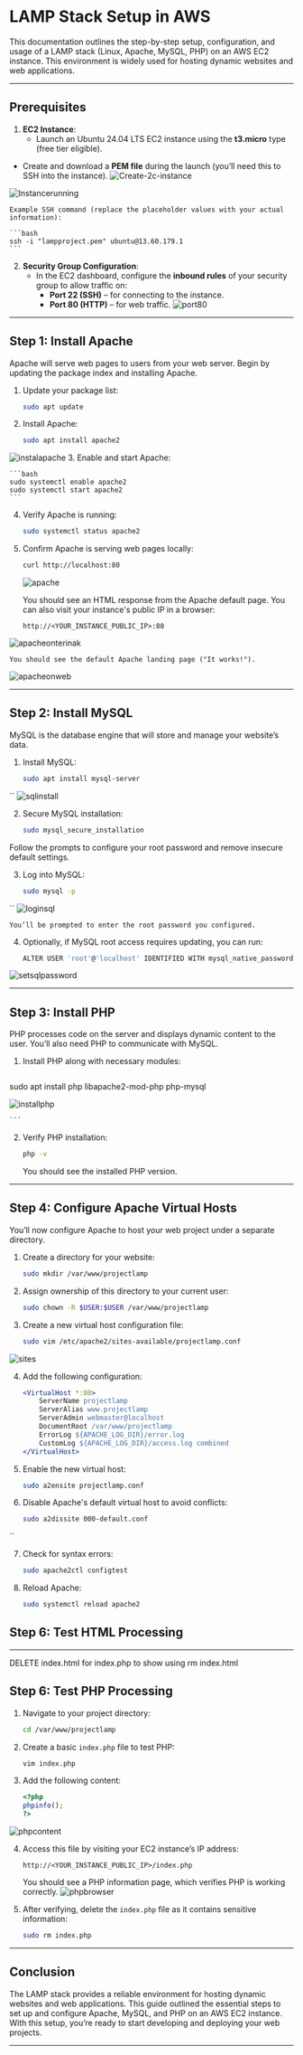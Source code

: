 # LAMP Stack Setup in AWS

This documentation outlines the step-by-step setup, configuration, and usage of a LAMP stack (Linux, Apache, MySQL, PHP) on an AWS EC2 instance. This environment is widely used for hosting dynamic websites and web applications.

---

## Prerequisites

1. **EC2 Instance**:
    - Launch an Ubuntu 24.04 LTS EC2 instance using the **t3.micro** type (free tier eligible).
- Create and download a **PEM file** during the launch (you’ll need this to SSH into the instance).
![Create-2c-instance](https://github.com/Prince-Tee/StegHub_Lampstack/blob/main/lampstack%20images/createe2c.PNG)

![Instancerunning](https://github.com/Prince-Tee/StegHub_Lampstack/blob/main/lampstack%20images/running.PNG)

    
    Example SSH command (replace the placeholder values with your actual information):

    ```bash
    ssh -i "lampproject.pem" ubuntu@13.60.179.1
    ```


2. **Security Group Configuration**:
    - In the EC2 dashboard, configure the **inbound rules** of your security group to allow traffic on:
        - **Port 22 (SSH)** – for connecting to the instance.
        - **Port 80 (HTTP)** – for web traffic.
 ![port80](https://github.com/Prince-Tee/StegHub_Lampstack/blob/main/lampstack%20images/add%20port80.PNG)





---

## Step 1: Install Apache

Apache will serve web pages to users from your web server. Begin by updating the package index and installing Apache.

1. Update your package list:

    ```bash
    sudo apt update
    ```

2. Install Apache:

    ```bash
    sudo apt install apache2
    ```
![instalapache](https://github.com/Prince-Tee/StegHub_Lampstack/blob/main/lampstack%20images/install%20apache.PNG)
3. Enable and start Apache:

    ```bash
    sudo systemctl enable apache2
    sudo systemctl start apache2
    ```

4. Verify Apache is running:



    ```bash
    sudo systemctl status apache2
    ```

5. Confirm Apache is serving web pages locally:

    ```bash
    curl http://localhost:80
    ```
    ![apache](https://github.com/Prince-Tee/StegHub_Lampstack/blob/main/lampstack%20images/apacheConfirmed.PNG)

    You should see an HTML response from the Apache default page. You can also visit your instance's public IP in a browser:

    ```
    http://<YOUR_INSTANCE_PUBLIC_IP>:80
    ```
  ![apacheonterinak](https://github.com/Prince-Tee/StegHub_Lampstack/blob/main/lampstack%20images/apache%20on%20terminal.PNG)
  
    You should see the default Apache landing page ("It works!").
  ![apacheonweb](https://github.com/Prince-Tee/StegHub_Lampstack/blob/main/lampstack%20images/apache%20on%20webbrowser.PNG)
  
---

## Step 2: Install MySQL

MySQL is the database engine that will store and manage your website’s data.

1. Install MySQL:

    ```bash
    sudo apt install mysql-server
``
![sqlinstall](https://github.com/Prince-Tee/StegHub_Lampstack/blob/main/lampstack%20images/mysql%20install.PNG)

2. Secure MySQL installation:

    ```bash
    sudo mysql_secure_installation
    ```

Follow the prompts to configure your root password and remove insecure default settings.


3. Log into MySQL:

    ```bash
    sudo mysql -p
``
![loginsql](https://github.com/Prince-Tee/StegHub_Lampstack/blob/main/lampstack%20images/acessmysql.PNG)


    You’ll be prompted to enter the root password you configured.

4. Optionally, if MySQL root access requires updating, you can run:

    ```bash
    ALTER USER 'root'@'localhost' IDENTIFIED WITH mysql_native_password BY 'yourpassword';
    ```
![setsqlpassword](https://github.com/Prince-Tee/StegHub_Lampstack/blob/main/lampstack%20images/settingsqlpassword.PNG)

---

## Step 3: Install PHP

PHP processes code on the server and displays dynamic content to the user. You’ll also need PHP to communicate with MySQL.

1. Install PHP along with necessary modules:

    ```bash
sudo apt install php libapache2-mod-php php-mysql




![installphp](https://github.com/Prince-Tee/StegHub_Lampstack/blob/main/lampstack%20images/php%20install.PNG)


    ```

2. Verify PHP installation:

    ```bash
    php -v
    ```

    You should see the installed PHP version.

---

## Step 4: Configure Apache Virtual Hosts

You’ll now configure Apache to host your web project under a separate directory.

1. Create a directory for your website:

    ```bash
    sudo mkdir /var/www/projectlamp
    ```

2. Assign ownership of this directory to your current user:

    ```bash
    sudo chown -R $USER:$USER /var/www/projectlamp
    ```

3. Create a new virtual host configuration file:

    ```bash
    sudo vim /etc/apache2/sites-available/projectlamp.conf
    ```
![sites](https://github.com/Prince-Tee/StegHub_Lampstack/blob/main/lampstack%20images/ls%20sites%20available.PNG)

4. Add the following configuration:

    ```apache
    <VirtualHost *:80>
        ServerName projectlamp
        ServerAlias www.projectlamp
        ServerAdmin webmaster@localhost
        DocumentRoot /var/www/projectlamp
        ErrorLog ${APACHE_LOG_DIR}/error.log
        CustomLog ${APACHE_LOG_DIR}/access.log combined
    </VirtualHost>
    ```

5. Enable the new virtual host:

    ```bash
    sudo a2ensite projectlamp.conf
    ```

6. Disable Apache's default virtual host to avoid conflicts:

    ```bash
    sudo a2dissite 000-default.conf
``



7. Check for syntax errors:

    ```bash
    sudo apache2ctl configtest
    ```

8. Reload Apache:

    ```bash
    sudo systemctl reload apache2
    ```
## Step 6: Test HTML Processing

---

DELETE index.html for index.php to show using  rm index.html

## Step 6: Test PHP Processing

1. Navigate to your project directory:

    ```bash
    cd /var/www/projectlamp
    ```

2. Create a basic `index.php` file to test PHP:

    ```bash
    vim index.php
    ```

3. Add the following content:

    ```php
    <?php
    phpinfo();
    ?>
    ```
![phpcontent](https://github.com/Prince-Tee/StegHub_Lampstack/blob/main/lampstack%20images/phpcontent.PNG)

4. Access this file by visiting your EC2 instance’s IP address:

    ```
    http://<YOUR_INSTANCE_PUBLIC_IP>/index.php
    ```

    You should see a PHP information page, which verifies PHP is working correctly.
  ![phpbrowser](https://github.com/Prince-Tee/StegHub_Lampstack/blob/main/lampstack%20images/php%20browser.PNG)

6. After verifying, delete the `index.php` file as it contains sensitive information:

    ```bash
    sudo rm index.php
    ```

---



## Conclusion

The LAMP stack provides a reliable environment for hosting dynamic websites and web applications. This guide outlined the essential steps to set up and configure Apache, MySQL, and PHP on an AWS EC2 instance. With this setup, you’re ready to start developing and deploying your web projects.

---
